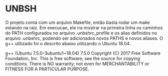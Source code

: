 # UNBSH

O projeto conta com um arquivo Makefile, então basta rodar um make estando na raiz.
Em execucao, ele ira mostrar na primeira linha os caminhos do PATH configurados no arquivo .unbshrc_profile e os alias definidos no arquivo
.unbshrc, podendo ser adicionados novos PATHS e novos aliases. O g++ utilizado foi o descrito abaixo utilizando o Ubuntu 18.04.

g++ (Ubuntu 7.5.0-3ubuntu1~18.04) 7.5.0
Copyright (C) 2017 Free Software Foundation, Inc.
This is free software; see the source for copying conditions.  There is NO
warranty; not even for MERCHANTABILITY or FITNESS FOR A PARTICULAR PURPOSE.
